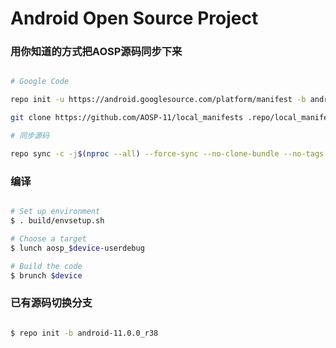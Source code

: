 # Android Open Source Project #

### 用你知道的方式把AOSP源码同步下来 ###

```bash

# Google Code

repo init -u https://android.googlesource.com/platform/manifest -b android-11.0.0_r38 --depth=1

git clone https://github.com/AOSP-11/local_manifests .repo/local_manifests -b 11

# 同步源码

repo sync -c -j$(nproc --all) --force-sync --no-clone-bundle --no-tags
```

### 编译 ###

```bash

# Set up environment
$ . build/envsetup.sh

# Choose a target
$ lunch aosp_$device-userdebug

# Build the code
$ brunch $device
```

### 已有源码切换分支 ###

```bash

$ repo init -b android-11.0.0_r38

```
